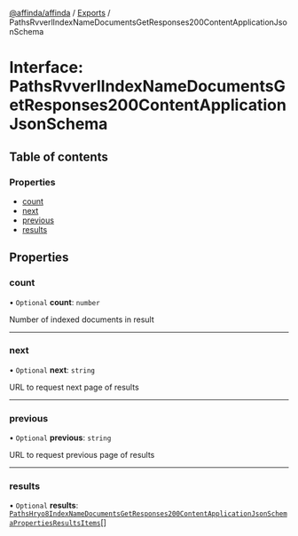 [@affinda/affinda](../README.md) / [Exports](../modules.md) / PathsRvverlIndexNameDocumentsGetResponses200ContentApplicationJsonSchema

# Interface: PathsRvverlIndexNameDocumentsGetResponses200ContentApplicationJsonSchema

## Table of contents

### Properties

- [count](PathsRvverlIndexNameDocumentsGetResponses200ContentApplicationJsonSchema.md#count)
- [next](PathsRvverlIndexNameDocumentsGetResponses200ContentApplicationJsonSchema.md#next)
- [previous](PathsRvverlIndexNameDocumentsGetResponses200ContentApplicationJsonSchema.md#previous)
- [results](PathsRvverlIndexNameDocumentsGetResponses200ContentApplicationJsonSchema.md#results)

## Properties

### count

• `Optional` **count**: `number`

Number of indexed documents in result

___

### next

• `Optional` **next**: `string`

URL to request next page of results

___

### previous

• `Optional` **previous**: `string`

URL to request previous page of results

___

### results

• `Optional` **results**: [`PathsHryo8IndexNameDocumentsGetResponses200ContentApplicationJsonSchemaPropertiesResultsItems`](PathsHryo8IndexNameDocumentsGetResponses200ContentApplicationJsonSchemaPropertiesResultsItems.md)[]
